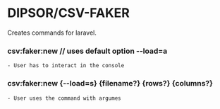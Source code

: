 # DIPSOR/CSV-FAKER #

Creates commands for laravel.
### csv:faker:new // uses default option --load=a ###
    - User has to interact in the console
### csv:faker:new {--load=s} {filename?} {rows?} {columns?} ### 
    - User uses the command with argumes


